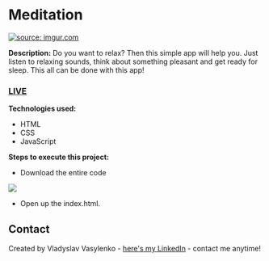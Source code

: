 # Meditation
<a href="https://imgur.com/dlUPnIm"><img src="https://i.imgur.com/dlUPnIm.gif" title="source: imgur.com" /></a>

**Description:**
Do you want to relax? Then this simple app will help you. Just listen to relaxing sounds, think about something pleasant and get ready for sleep. This all can be done with this app!
### [LIVE](https://vladyslav-vasylenko.github.io/Meditation/)
**Technologies used:**
 - HTML
 - CSS
 - JavaScript
 
 **Steps to execute this project:**
 - Download the entire code
 
![](https://i.imgur.com/mzqjgS4.png)
 - Open up the index.html.
 
## Contact
Created by Vladyslav Vasylenko - [here's my LinkedIn](https://www.linkedin.com/in/vladvasylenko/) - contact me anytime!
